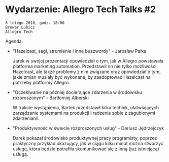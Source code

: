 # Wydarzenie: Allegro Tech Talks #2

    8 lutego 2018, godz. 18:00
    Browar Lubicz
    Allegro Tech

Agenda:

- "Hazelcast, sagi, strumienie i inne buzzwordy" - Jarosław Pałka

    Jarek w swojej prezentacji opowiedział o tym, jak w Allegro powstawała platforma marketing automation. Przedstawił on nie tylko możliwości Hazelcast, ale także problemy z nim związane oraz opowiedział o tym, jakie zmian musiały być wykonane, by zaadoptować Hazelcast na potrzeby platformy Allegro.

- "Oczekiwanie na później docierające zdarzenia w środowisku rozproszonym" - Bartłomiej Alberski

    W trakcie wystąpienia, Bartek przedstawił kilka technik, ułatwiających zarządzanie systemami na produkcji i radzenia sobie z zagubionymi zdarzeniami.

 - "Produktywność w świecie rozproszonych usług" - Dariusz Jędrzejczyk

    Darek pokazał środowisko produktywnej pracy programisty, poprzez praktyczny przykład ukazujący, jak w ciągu kilku minut można stworzyć usługę, która będzie potrafiła skomunikować się z inną (już istniejącą) usługą.